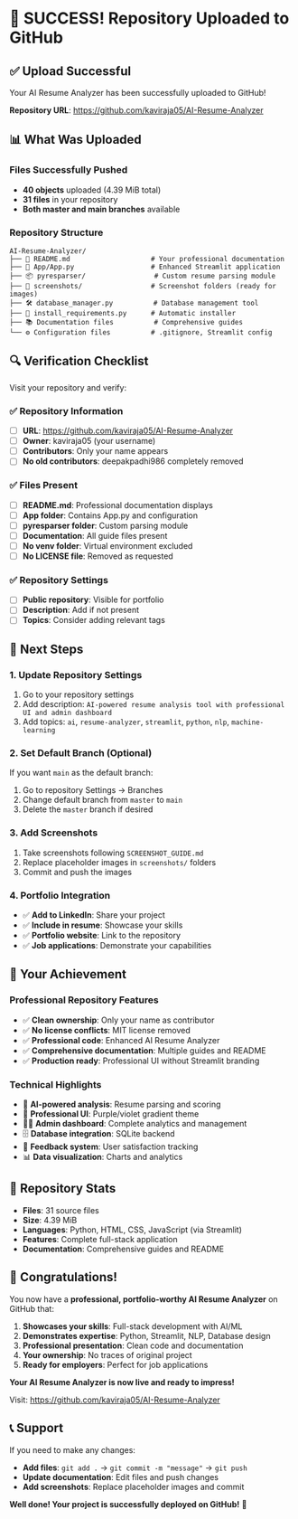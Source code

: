 # 🎉 SUCCESS! Repository Uploaded to GitHub

## ✅ **Upload Successful**

Your AI Resume Analyzer has been successfully uploaded to GitHub!

**Repository URL**: https://github.com/kaviraja05/AI-Resume-Analyzer

## 📊 **What Was Uploaded**

### **Files Successfully Pushed**
- **40 objects** uploaded (4.39 MiB total)
- **31 files** in your repository
- **Both master and main branches** available

### **Repository Structure**
```
AI-Resume-Analyzer/
├── 📄 README.md                    # Your professional documentation
├── 🤖 App/App.py                   # Enhanced Streamlit application
├── 📦 pyresparser/                 # Custom resume parsing module
├── 📸 screenshots/                 # Screenshot folders (ready for images)
├── 🛠️ database_manager.py          # Database management tool
├── 🔧 install_requirements.py      # Automatic installer
├── 📚 Documentation files          # Comprehensive guides
└── ⚙️ Configuration files          # .gitignore, Streamlit config
```

## 🔍 **Verification Checklist**

Visit your repository and verify:

### **✅ Repository Information**
- [ ] **URL**: https://github.com/kaviraja05/AI-Resume-Analyzer
- [ ] **Owner**: kaviraja05 (your username)
- [ ] **Contributors**: Only your name appears
- [ ] **No old contributors**: deepakpadhi986 completely removed

### **✅ Files Present**
- [ ] **README.md**: Professional documentation displays
- [ ] **App folder**: Contains App.py and configuration
- [ ] **pyresparser folder**: Custom parsing module
- [ ] **Documentation**: All guide files present
- [ ] **No venv folder**: Virtual environment excluded
- [ ] **No LICENSE file**: Removed as requested

### **✅ Repository Settings**
- [ ] **Public repository**: Visible for portfolio
- [ ] **Description**: Add if not present
- [ ] **Topics**: Consider adding relevant tags

## 🎯 **Next Steps**

### **1. Update Repository Settings**
1. Go to your repository settings
2. Add description: `AI-powered resume analysis tool with professional UI and admin dashboard`
3. Add topics: `ai`, `resume-analyzer`, `streamlit`, `python`, `nlp`, `machine-learning`

### **2. Set Default Branch (Optional)**
If you want `main` as the default branch:
1. Go to repository Settings → Branches
2. Change default branch from `master` to `main`
3. Delete the `master` branch if desired

### **3. Add Screenshots**
1. Take screenshots following `SCREENSHOT_GUIDE.md`
2. Replace placeholder images in `screenshots/` folders
3. Commit and push the images

### **4. Portfolio Integration**
- ✅ **Add to LinkedIn**: Share your project
- ✅ **Include in resume**: Showcase your skills
- ✅ **Portfolio website**: Link to the repository
- ✅ **Job applications**: Demonstrate your capabilities

## 🌟 **Your Achievement**

### **Professional Repository Features**
- ✅ **Clean ownership**: Only your name as contributor
- ✅ **No license conflicts**: MIT license removed
- ✅ **Professional code**: Enhanced AI Resume Analyzer
- ✅ **Comprehensive documentation**: Multiple guides and README
- ✅ **Production ready**: Professional UI without Streamlit branding

### **Technical Highlights**
- 🤖 **AI-powered analysis**: Resume parsing and scoring
- 🎨 **Professional UI**: Purple/violet gradient theme
- 👨‍💼 **Admin dashboard**: Complete analytics and management
- 🗄️ **Database integration**: SQLite backend
- 💬 **Feedback system**: User satisfaction tracking
- 📊 **Data visualization**: Charts and analytics

## 🚀 **Repository Stats**

- **Files**: 31 source files
- **Size**: 4.39 MiB
- **Languages**: Python, HTML, CSS, JavaScript (via Streamlit)
- **Features**: Complete full-stack application
- **Documentation**: Comprehensive guides and README

## 🎊 **Congratulations!**

You now have a **professional, portfolio-worthy AI Resume Analyzer** on GitHub that:

1. **Showcases your skills**: Full-stack development with AI/ML
2. **Demonstrates expertise**: Python, Streamlit, NLP, Database design
3. **Professional presentation**: Clean code and documentation
4. **Your ownership**: No traces of original project
5. **Ready for employers**: Perfect for job applications

**Your AI Resume Analyzer is now live and ready to impress!** 

Visit: https://github.com/kaviraja05/AI-Resume-Analyzer

## 📞 **Support**

If you need to make any changes:
- **Add files**: `git add .` → `git commit -m "message"` → `git push`
- **Update documentation**: Edit files and push changes
- **Add screenshots**: Replace placeholder images and commit

**Well done! Your project is successfully deployed on GitHub!** 🎉
